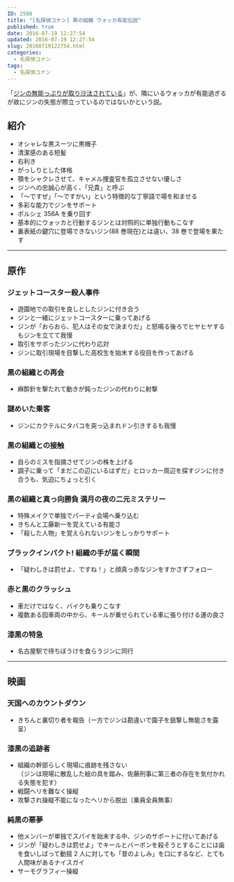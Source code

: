 ```yaml
---
ID: 2508
title: "[名探偵コナン] 黒の組織 ウォッカ有能伝説"
published: true
date: 2016-07-19 12:27:54
updated: 2016-07-19 12:27:54
slug: 20160719122754.html
categories:
  - 名探偵コナン
tags:
  - 名探偵コナン
---
```


「[ジンの無能っぷりが取り沙汰されている](https://b.0218.jp/20160229233556.html)」が、隣にいるウォッカが有能過ぎるが故にジンの失態が際立っているのではないかという説。

<!--more-->

## 紹介

- オシャレな黒スーツに黒帽子
- 清潔感のある短髪
- 右利き
- がっしりとした体格
- 顎をシャクレさせて、キャメル捜査官を孤立させない優しさ
- ジンへの忠誠心が高く、「兄貴」と呼ぶ
- 「〜ですぜ」「〜ですかい」という特徴的な丁寧語で場を和ませる
- 多彩な能力でジンをサポート
- ポルシェ 356A を乗り回す
- 基本的にウォッカと行動するジンとは対照的に単独行動もこなす
- 裏表紙の鍵穴に登場できないジン(88 巻現在)とは違い、38 巻で登場を果たす

---

## 原作

### ジェットコースター殺人事件

- 遊園地での取引を良しとしたジンに付き合う
- ジンと一緒にジェットコースターに乗ってあげる
- ジンが「おらおら、犯人はその女で決まりだ」と怒鳴る後ろでヒヤヒヤするもジンを立てて我慢
- 取引をサボったジンに代わり応対
- ジンに取引現場を目撃した高校生を始末する役目を作ってあげる

### 黒の組織との再会

- 麻酔針を撃たれて動きが鈍ったジンの代わりに射撃

### 謎めいた乗客

- ジンにカクテルにタバコを突っ込まれドン引きするも我慢

### 黒の組織との接触

- 自らのミスを指摘させてジンの株を上げる
- 調子に乗って「まだこの辺にいるはずだ」とロッカー周辺を探すジンに付き合うも、気迫にちょっと引く

### 黒の組織と真っ向勝負 満月の夜の二元ミステリー

- 特殊メイクで単独でパーティ会場へ乗り込む
- きちんと工藤新一を覚えている有能さ
- 「殺した人物」を覚えられないジンをしっかりサポート

### ブラックインパクト! 組織の手が届く瞬間

- 「疑わしきは罰せよ、ですね！」と顔真っ赤なジンをすかさずフォロー

### 赤と黒のクラッシュ

- 車だけではなく、バイクも乗りこなす
- 複数ある囮車両の中から、キールが乗せられている車に張り付ける運の良さ

### 漆黒の特急

- 名古屋駅で待ちぼうけを食らうジンに同行

---

## 映画

### 天国へのカウントダウン

- きちんと裏切り者を報告（一方でジンは勘違いで園子を狙撃し無能さを露呈）

### 漆黒の追跡者

- 組織の幹部らしく現場に痕跡を残さない  
  （ジンは現場に散乱した絵の具を踏み、佐藤刑事に第三者の存在を気付かれる失態を犯す）
- 戦闘ヘリを難なく操縦
- 攻撃され操縦不能になったヘリから脱出（乗員全員無事）

### 純黒の悪夢

- 他メンバーが単独でスパイを始末する中、ジンのサポートに付いてあげる
- ジンが「疑わしきは罰せよ」でキールとバーボンを殺そうとすることには歯を食いしばって動揺
  2 人に対しても「昔のよしみ」を口にするなど、とても人間味があるナイスガイ
- サーモグラフィー操縦
